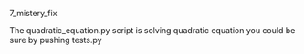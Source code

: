  7_mistery_fix

The quadratic_equation.py script is solving quadratic equation you could be sure by pushing tests.py
